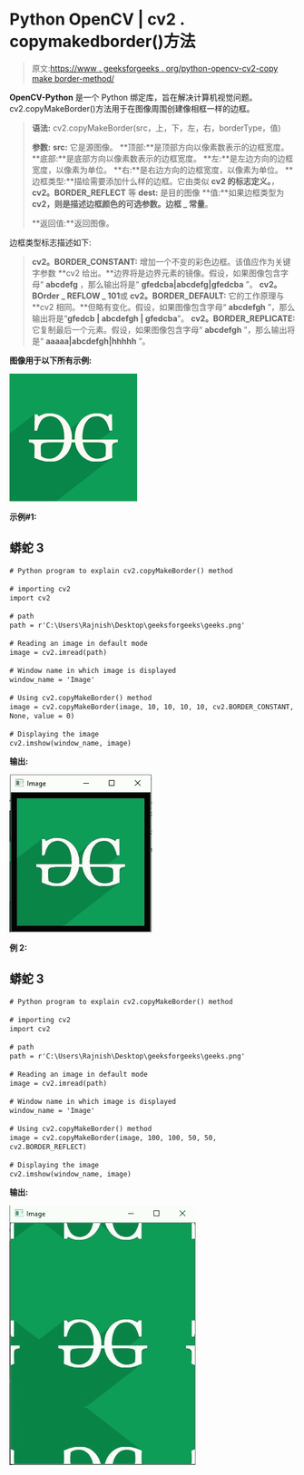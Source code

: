 # Python OpenCV | cv2 . copymakedborder()方法

> 原文:[https://www . geeksforgeeks . org/python-opencv-cv2-copy make border-method/](https://www.geeksforgeeks.org/python-opencv-cv2-copymakeborder-method/)

**OpenCV-Python** 是一个 Python 绑定库，旨在解决计算机视觉问题。cv2.copyMakeBorder()方法用于在图像周围创建像相框一样的边框。

> **语法:** cv2.copyMakeBorder(src，上，下，左，右，borderType，值)
> 
> **参数:**
> **src:** 它是源图像。
> **顶部:**是顶部方向以像素数表示的边框宽度。
> **底部:**是底部方向以像素数表示的边框宽度。
> **左:**是左边方向的边框宽度，以像素为单位。
> **右:**是右边方向的边框宽度，以像素为单位。
> **边框类型:**描绘需要添加什么样的边框。它由类似 **cv2 的标志定义。**， **cv2。BORDER_REFLECT** 等 **dest:** 是目的图像
> **值:**如果边框类型为 **cv2，则是描述边框颜色的可选参数。边框 _ 常量**。
> 
> **返回值:**返回图像。

边框类型标志描述如下:

> **cv2。BORDER_CONSTANT:** 增加一个不变的彩色边框。该值应作为关键字参数
> **cv2 给出。**边界将是边界元素的镜像。假设，如果图像包含字母“ **abcdefg** ，那么输出将是“ **gfedcba|abcdefg|gfedcba** ”。
> **cv2。BOrder _ REFLOW _ 101**或 **cv2。BORDER_DEFAULT:** 它的工作原理与 **cv2 相同。**但略有变化。假设，如果图像包含字母“ **abcdefgh** ”，那么输出将是“**gfedcb | abcdefgh | gfedcba**”。
> **cv2。BORDER_REPLICATE:** 它复制最后一个元素。假设，如果图像包含字母“ **abcdefgh** ”，那么输出将是“ **aaaaa|abcdefgh|hhhhh** ”。

**图像用于以下所有示例:**

![](img/c8773af5d93591c46b33a4bf4342545d.png)

**示例#1:**

## 蟒蛇 3

```
# Python program to explain cv2.copyMakeBorder() method

# importing cv2
import cv2

# path
path = r'C:\Users\Rajnish\Desktop\geeksforgeeks\geeks.png'

# Reading an image in default mode
image = cv2.imread(path)

# Window name in which image is displayed
window_name = 'Image'

# Using cv2.copyMakeBorder() method
image = cv2.copyMakeBorder(image, 10, 10, 10, 10, cv2.BORDER_CONSTANT, None, value = 0)

# Displaying the image
cv2.imshow(window_name, image)
```

**输出:**

![](img/cdeaf76c677eeb656641dd94c861d3a5.png)

**例 2:**

## 蟒蛇 3

```
# Python program to explain cv2.copyMakeBorder() method

# importing cv2
import cv2

# path
path = r'C:\Users\Rajnish\Desktop\geeksforgeeks\geeks.png'

# Reading an image in default mode
image = cv2.imread(path)

# Window name in which image is displayed
window_name = 'Image'

# Using cv2.copyMakeBorder() method
image = cv2.copyMakeBorder(image, 100, 100, 50, 50, cv2.BORDER_REFLECT)

# Displaying the image
cv2.imshow(window_name, image)
```

**输出:**

![](img/4247b5a3b4e7eccf0a87ac3fc3ddb8e5.png)